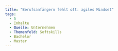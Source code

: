 ```yaml
---
title: "Berufsanfängern fehlt oft: agiles Mindset"
tags:
  - 5
  - Inhalte
  - Quelle: Unternehmen
  - Themenfeld: Softskills
  - Bachelor
  - Master
---
```


